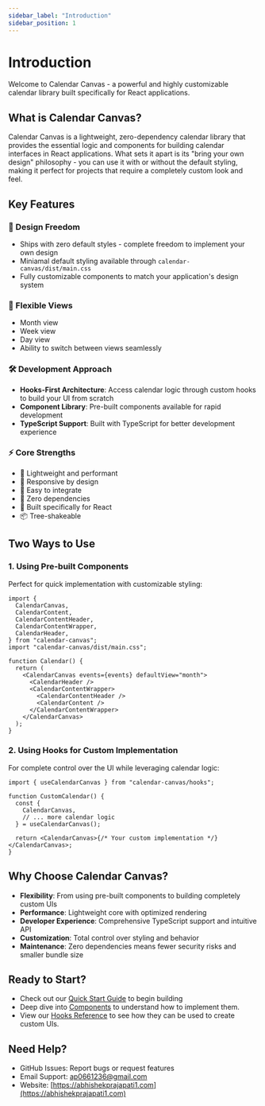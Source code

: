 ```yaml
---
sidebar_label: "Introduction"
sidebar_position: 1
---
```


# Introduction

Welcome to Calendar Canvas - a powerful and highly customizable calendar library built specifically for React applications.

## What is Calendar Canvas?

Calendar Canvas is a lightweight, zero-dependency calendar library that provides the essential logic and components for building calendar interfaces in React applications. What sets it apart is its "bring your own design" philosophy - you can use it with or without the default styling, making it perfect for projects that require a completely custom look and feel.

## Key Features

### 🎨 Design Freedom

- Ships with zero default styles - complete freedom to implement your own design
- Miniamal default styling available through `calendar-canvas/dist/main.css`
- Fully customizable components to match your application's design system

### 📅 Flexible Views

- Month view
- Week view
- Day view
- Ability to switch between views seamlessly

### 🛠 Development Approach

- **Hooks-First Architecture**: Access calendar logic through custom hooks to build your UI from scratch
- **Component Library**: Pre-built components available for rapid development
- **TypeScript Support**: Built with TypeScript for better development experience

### ⚡ Core Strengths

- 🚀 Lightweight and performant
- 📱 Responsive by design
- 🔧 Easy to integrate
- 🎯 Zero dependencies
- 💪 Built specifically for React
- 📦 Tree-shakeable

## Two Ways to Use

### 1. Using Pre-built Components

Perfect for quick implementation with customizable styling:

```tsx
import {
  CalendarCanvas,
  CalendarContent,
  CalendarContentHeader,
  CalendarContentWrapper,
  CalendarHeader,
} from "calendar-canvas";
import "calendar-canvas/dist/main.css";

function Calendar() {
  return (
    <CalendarCanvas events={events} defaultView="month">
      <CalendarHeader />
      <CalendarContentWrapper>
        <CalendarContentHeader />
        <CalendarContent />
      </CalendarContentWrapper>
    </CalendarCanvas>
  );
}
```

### 2. Using Hooks for Custom Implementation

For complete control over the UI while leveraging calendar logic:

```tsx
import { useCalendarCanvas } from "calendar-canvas/hooks";

function CustomCalendar() {
  const {
    CalendarCanvas,
    // ... more calendar logic
  } = useCalendarCanvas();

  return <CalendarCanvas>{/* Your custom implementation */}</CalendarCanvas>;
}
```

## Why Choose Calendar Canvas?

- **Flexibility**: From using pre-built components to building completely custom UIs
- **Performance**: Lightweight core with optimized rendering
- **Developer Experience**: Comprehensive TypeScript support and intuitive API
- **Customization**: Total control over styling and behavior
- **Maintenance**: Zero dependencies means fewer security risks and smaller bundle size

## Ready to Start?

- Check out our [Quick Start Guide](/docs/quick-start) to begin building
- Deep dive into [Components](/docs/category/components) to understand how to implement them.
- View our [Hooks Reference](/docs/api) to see how they can be used to create custom UIs.

## Need Help?

- GitHub Issues: Report bugs or request features
- Email Support: [ap0661236@gmail.com](mailto:ap0661236@gmail.com)
- Website: [https://abhishekprajapati1.com](https://abhishekprajapati1.com)
